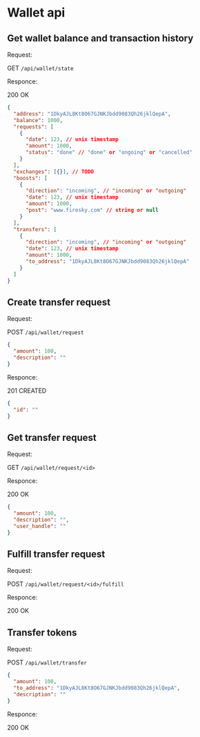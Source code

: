# Wallet api

## Get wallet balance and transaction history

Request:

GET `/api/wallet/state`

Responce:

200 OK

```json
{
  "address": "1DkyAJL8Kt8O67GJNKJbdd9083Qh26jklQepA",
  "balance": 1000,
  "requests": [
    {
      "date": 123, // unix timestamp
      "amount": 1000,
      "status": "done" // "done" or "ongoing" or "cancelled"
    }
  ],
  "exchanges": [{}], // TODO
  "boosts": [
    {
      "direction": "incoming", // "incoming" or "outgoing"
      "date": 123, // unix timestamp
      "amount": 1000,
      "post": "www.firesky.com" // string or null
    }
  ],
  "transfers": [
    {
      "direction": "incoming", // "incoming" or "outgoing"
      "date": 123, // unix timestamp
      "amount": 1000,
      "to_address": "1DkyAJL8Kt8O67GJNKJbdd9083Qh26jklQepA"
    }
  ]
}
```

## Create transfer request

Request:

POST `/api/wallet/request`

```json
{
  "amount": 100,
  "description": ""
}
```

Responce:

201 CREATED

```json
{
  "id": ""
}
```

## Get transfer request

Request:

GET `/api/wallet/request/<id>`

Responce:

200 OK

```json
{
  "amount": 100,
  "description": "",
  "user_handle": ""
}
```

## Fulfill transfer request

Request:

POST `/api/wallet/request/<id>/fulfill`

Responce:

200 OK

## Transfer tokens

Request:

POST `/api/wallet/transfer`

```json
{
  "amount": 100,
  "to_address": "1DkyAJL8Kt8O67GJNKJbdd9083Qh26jklQepA",
  "description": ""
}
```

Responce:

200 OK
